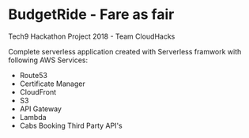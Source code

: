# BudgetRide - Fare as fair

Tech9 Hackathon Project 2018 - Team CloudHacks

Complete serverless application created with Serverless framwork with following AWS Services:
 - Route53
 - Certificate Manager
 - CloudFront
 - S3
 - API Gateway
 - Lambda
 - Cabs Booking Third Party API's
